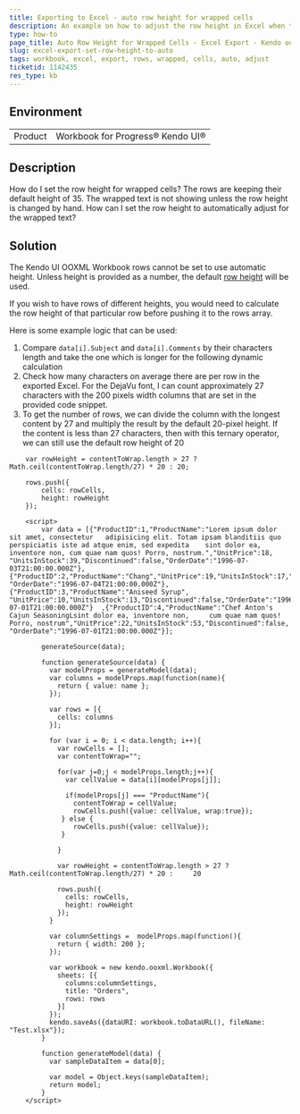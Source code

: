 ```yaml
---
title: Exporting to Excel - auto row height for wrapped cells
description: An example on how to adjust the row height in Excel when the cells are wrapped
type: how-to
page_title: Auto Row Height for Wrapped Cells - Excel Export - Kendo ooxml Workbook for jQuery
slug: excel-export-set-row-height-to-auto
tags: workbook, excel, export, rows, wrapped, cells, auto, adjust
ticketid: 1142435
res_type: kb
---
```


## Environment

<table>
 <tr>
  <td>Product</td>
  <td>Workbook for Progress® Kendo UI®</td>
 </tr>
</table>

## Description

How do I set the row height for wrapped cells?  The rows are keeping their default height of 35. The wrapped text is not showing unless the row height is changed by hand. How can I set the row height to automatically adjust for the wrapped text?

## Solution

The Kendo UI OOXML Workbook rows cannot be set to use automatic height. Unless height is provided as a number, the default [row height](/api/javascript/ooxml/workbook/configuration/sheets.rows.height) will be used.

If you wish to have rows of different heights, you would need to calculate the row height of that particular row before pushing it to the rows array.

Here is some example logic that can be used:

1. Compare `data[i].Subject` and `data[i].Comments` by their characters length and take the one which is longer for the following dynamic calculation
1. Check how many characters on average there are per row in the exported Excel. For the DejaVu font, I can count approximately 27 characters with the 200 pixels width columns that are set in the provided code snippet.
1. To get the number of rows, we can divide the column with the longest content by 27 and multiply the result by the default 20-pixel height. If the content is less than 27 characters, then with this ternary operator, we can still use the default row height of 20

```
    var rowHeight = contentToWrap.length > 27 ? Math.ceil(contentToWrap.length/27) * 20 : 20;

    rows.push({
        cells: rowCells,
        height: rowHeight
    });
```

```dojo
    <script>
	    var data = [{"ProductID":1,"ProductName":"Lorem ipsum dolor sit amet, consectetur   adipisicing elit. Totam ipsam blanditiis quo perspiciatis iste ad atque enim, sed expedita    sint dolor ea, inventore non, cum quae nam quos! Porro, nostrum.","UnitPrice":18,  "UnitsInStock":39,"Discontinued":false,"OrderDate":"1996-07-03T21:00:00.000Z"},   {"ProductID":2,"ProductName":"Chang","UnitPrice":19,"UnitsInStock":17,"Discontinued":false,    "OrderDate":"1996-07-04T21:00:00.000Z"},{"ProductID":3,"ProductName":"Aniseed Syrup",   "UnitPrice":10,"UnitsInStock":13,"Discontinued":false,"OrderDate":"1996-07-01T21:00:00.000Z"}  ,{"ProductID":4,"ProductName":"Chef Anton's Cajun SeasoningLsint dolor ea, inventore non,     cum quae nam quos! Porro, nostrum","UnitPrice":22,"UnitsInStock":53,"Discontinued":false,   "OrderDate":"1996-07-01T21:00:00.000Z"}];

        generateSource(data);

        function generateSource(data) {
          var modelProps = generateModel(data);
          var columns = modelProps.map(function(name){
            return { value: name };
          });

          var rows = [{
            cells: columns
          }];

          for (var i = 0; i < data.length; i++){
            var rowCells = [];
            var contentToWrap="";

            for(var j=0;j < modelProps.length;j++){
              var cellValue = data[i][modelProps[j]];

              if(modelProps[j] === "ProductName"){
                contentToWrap = cellValue;
                rowCells.push({value: cellValue, wrap:true});
             } else {
                rowCells.push({value: cellValue});
             }

            }

            var rowHeight = contentToWrap.length > 27 ? Math.ceil(contentToWrap.length/27) * 20 :     20

            rows.push({
              cells: rowCells,
              height: rowHeight
            });
          }

          var columnSettings =  modelProps.map(function(){
            return { width: 200 };
          });

          var workbook = new kendo.ooxml.Workbook({
            sheets: [{
              columns:columnSettings,
              title: "Orders",
              rows: rows
            }]
          });
          kendo.saveAs({dataURI: workbook.toDataURL(), fileName: "Test.xlsx"});
        }

        function generateModel(data) {
          var sampleDataItem = data[0];

          var model = Object.keys(sampleDataItem);      
          return model;
        }
    </script>
```
